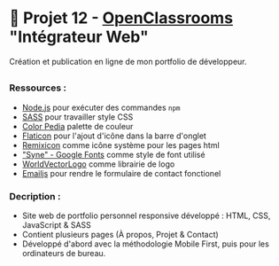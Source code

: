 # 🎨 Projet 12 - [OpenClassrooms](https://openclassrooms.com/fr/) "Intégrateur Web"
Création et publication en ligne de mon portfolio de développeur.

##
### Ressources :
- [Node.js](https://nodejs.org/en) pour exécuter des commandes `npm`
- [SASS](https://sass-lang.com/) pour travailler style CSS
- [Color Pedia](https://colors.dopely.top/color-pedia) palette de couleur
- [Flaticon](https://www.flaticon.com/fr/) pour l'ajout d'icône dans la barre d'onglet
- [Remixicon](https://remixicon.com/) comme icône système pour les pages html
- ["Syne" - Google Fonts](https://fonts.google.com/specimen/Syne?query=syne) comme style de font utilisé
- [WorldVectorLogo](https://worldvectorlogo.com/) comme librairie de logo
- [Emailjs](https://www.emailjs.com/) pour rendre le formulaire de contact fonctionel

### Decription : 
- Site web de portfolio personnel responsive développé : HTML, CSS, JavaScript & SASS
- Contient plusieurs pages (À propos, Projet & Contact)
- Développé d'abord avec la méthodologie Mobile First, puis pour les ordinateurs de bureau.
